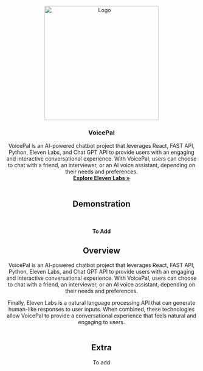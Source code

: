 <!-- PROJECT LOGO -->
<br />
<div align="center">
    <img src="https://i.imgur.com/3zPaqAJ.png" alt="Logo" width="300" height="300">
  </a>

  <h3 align="center">VoicePal</h3>

  <p align="center">
    VoicePal is an AI-powered chatbot project that leverages React, FAST API, Python, Eleven Labs, and Chat GPT API to provide users with an engaging and interactive conversational experience. With VoicePal, users can choose to chat with a friend, an interviewer, or an AI voice assistant, depending on their needs and preferences.
    <br />
    <a href="https://beta.elevenlabs.io/"><strong>Explore Eleven Labs »</strong></a>
    <br />
    <br />
    <h2><a>Demonstration</a></h2>
    <br />
    <br />
    <strong>To Add</strong>

    
  </p>
  
  <h2 align="center"><a>Overview</a></h2>

  <p align="center">
   VoicePal is an AI-powered chatbot project that leverages React, FAST API, Python, Eleven Labs, and Chat GPT API to provide users with an engaging and interactive conversational experience. With VoicePal, users can choose to chat with a friend, an interviewer, or an AI voice assistant, depending on their needs and preferences.

Finally, Eleven Labs is a natural language processing API that can generate human-like responses to user inputs. When combined, these technologies allow VoicePal to provide a conversational experience that feels natural and engaging to users.
    <br />
        <br />
      </p>
    
  <h2 align="center"><a>Extra</a></h2>
    <p align="center">
        To add
    <br />
      </p>
</div>



